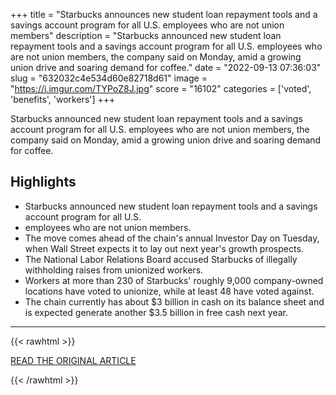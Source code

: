 +++
title = "Starbucks announces new student loan repayment tools and a savings account program for all U.S. employees who are not union members"
description = "Starbucks announced new student loan repayment tools and a savings account program for all U.S. employees who are not union members, the company said on Monday, amid a growing union drive and soaring demand for coffee."
date = "2022-09-13 07:36:03"
slug = "632032c4e534d60e82718d61"
image = "https://i.imgur.com/TYPoZ8J.jpg"
score = "16102"
categories = ['voted', 'benefits', 'workers']
+++

Starbucks announced new student loan repayment tools and a savings account program for all U.S. employees who are not union members, the company said on Monday, amid a growing union drive and soaring demand for coffee.

## Highlights

- Starbucks announced new student loan repayment tools and a savings account program for all U.S.
- employees who are not union members.
- The move comes ahead of the chain's annual Investor Day on Tuesday, when Wall Street expects it to lay out next year's growth prospects.
- The National Labor Relations Board accused Starbucks of illegally withholding raises from unionized workers.
- Workers at more than 230 of Starbucks' roughly 9,000 company-owned locations have voted to unionize, while at least 48 have voted against.
- The chain currently has about $3 billion in cash on its balance sheet and is expected generate another $3.5 billion in free cash next year.

---

{{< rawhtml >}}
  <p class="article-category">
    <a target="_blank" href="https://www.reuters.com/markets/us/starbucks-adds-benefits-non-union-us-workers-ahead-investor-day-2022-09-12/">READ THE ORIGINAL ARTICLE</a>
  </p>
{{< /rawhtml >}}

